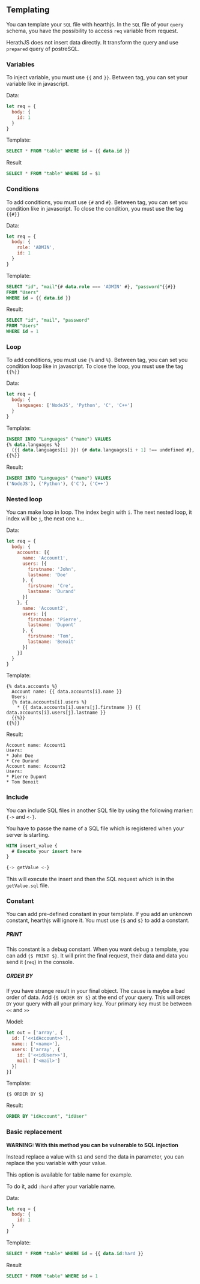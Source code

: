 ## Templating

You can template your `SQL` file with hearthjs. In the `SQL` file of your `query` schema, you have the possibility to access `req` variable from request.

HerathJS does not insert data directly. It transform the query and use `prepared` query of postreSQL.

### Variables

To inject variable, you must use `{{` and `}}`. Between tag, you can set your variable like in javascript.

Data:
```js
let req = {
  body: {
    id: 1
  }
}
```

Template:
```sql
SELECT * FROM "table" WHERE id = {{ data.id }}
```

Result
```sql
SELECT * FROM "table" WHERE id = $1
```

### Conditions

To add conditions, you must use `{#` and `#}`. Between tag, you can set you condition like in javascript. To close the condition, you must use the tag `{{#}}`

Data:
```js
let req = {
  body: {
    role: 'ADMIN',
    id: 1
  }
}
```

Template:
```sql
SELECT "id", "mail"{# data.role === 'ADMIN' #}, "password"{{#}}
FROM "Users"
WHERE id = {{ data.id }}
```

Result:
```sql
SELECT "id", "mail", "password"
FROM "Users"
WHERE id = 1
```

### Loop

To add conditions, you must use `{%` and `%}`. Between tag, you can set you condition loop like in javascript. To close the loop, you must use the tag `{{%}}`

Data:
```js
let req = {
  body: {
    languages: ['NodeJS', 'Python', 'C', 'C++']
  }
}
```

Template:
```sql
INSERT INTO "Languages" ("name") VALUES
{% data.languages %}
  ({{ data.languages[i] }}) {# data.languages[i + 1] !== undefined #}, {{#}}
{{%}}
```

Result:
```sql
INSERT INTO "Languages" ("name") VALUES
('NodeJS'), ('Python'), ('C'), ('C++')
```

### Nested loop

You can make loop in loop. The index begin with `i`. The next nested loop, it index will be `j`, the next one `k`...

Data:
```js
let req = {
  body: {
    accounts: [{
      name: 'Account1',
      users: [{
        firstname: 'John',
        lastname: 'Doe'
      }, {
        firstname: 'Cre',
        lastname: 'Durand'
      }]
    }, {
      name: 'Account2',
      users: [{
        firstname: 'Pierre',
        lastname: 'Dupont'
      }, {
        firstname: 'Tom',
        lastname: 'Benoit'
      }]
    }]
  }
}
```

Template:
```twig
{% data.accounts %}
  Account name: {{ data.accounts[i].name }}
  Users: 
  {% data.accounts[i].users %}
    * {{ data.accounts[i].users[j].firstname }} {{ data.accounts[i].users[j].lastname }}
  {{%}}
{{%}}
```

Result:
```
Account name: Account1
Users:
* John Doe
* Cre Durand
Account name: Account2
Users:
* Pierre Dupont
* Tom Benoit
```

### Include

You can include SQL files in another SQL file by using the following marker: `{->` and `<-}`.

You have to passe the name of a SQL file which is registered when your server is starting.

```sql
WITH insert_value {
  # Execute your insert here
}

{-> getValue <-}
```

This will execute the insert and then the SQL request which is in the `getValue.sql` file.

### Constant

You can add pre-defined constant in your template. If you add an unknown constant, hearthjs will ignore it. You must use `{$` and `$}` to add a constant.

##### PRINT

This constant is a debug constant. When you want debug a template, you can add `{$ PRINT $}`. It will print the final request, their data and data you send it (`req`) in the console.

##### ORDER BY

If you have strange result in your final object. The cause is maybe a bad order of data. Add `{$ ORDER BY $}` at the end of your query. This will `ORDER BY` your query with all your primary key. Your primary key must be between `<<` and `>>`

Model:
```js
let out = ['array', {
  id: ['<<idAccount>>'],
  name:: ['<name>'],
  users: ['array', {
    id: ['<<idUser>>'],
    mail: ['<mail>']
  }]
}]
```

Template:
```twig
{$ ORDER BY $}
```

Result:
```sql
ORDER BY "idAccount", "idUser"
```

### Basic replacement

**WARNING: With this method you can be vulnerable to SQL injection**

Instead replace a value with `$1` and send the data in parameter, you can replace the you variable with your value.

This option is available for table name for example.

To do it, add `:hard` after your variable name.

Data:
```js
let req = {
  body: {
    id: 1
  }
}
```

Template:
```sql
SELECT * FROM "table" WHERE id = {{ data.id:hard }}
```

Result
```sql
SELECT * FROM "table" WHERE id = 1
```
